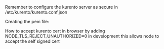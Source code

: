 Remember to configure the kurento server as secure in /etc/kurento/kurento.conf.json

Creating the pem file:


How to accept kurento cert in browser
by adding NODE_TLS_REJECT_UNAUTHORIZED=0 in development this allows node to accept the self signed cert

